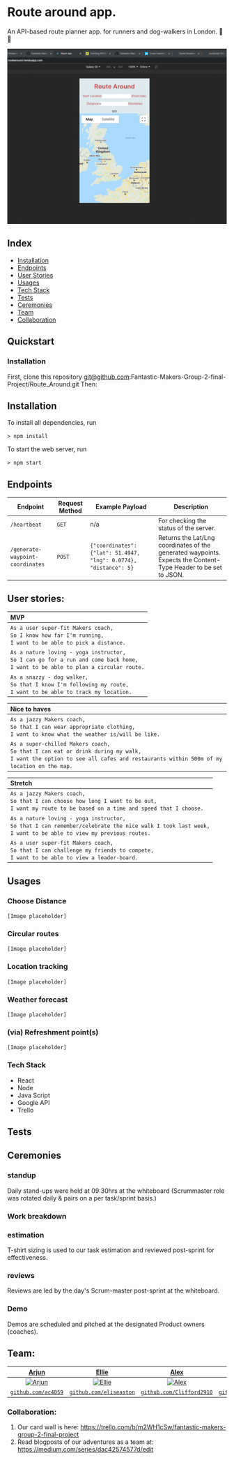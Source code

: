 # Route around app.
An API-based route planner app. for runners and dog-walkers in London. :running: :runner:
<p align="center">
  <img src="./route_around.gif" width="600" title="Route Around app demo">
</p>


## Index
* [Installation](#Install)
* [Endpoints](#Endpoints)
* [User Stories](#User_Stories)
* [Usages](#Usages)
* [Tech Stack](#Tech_Stack)
* [Tests](#Jasmine)
* [Ceremonies](#Ceremonies)
* [Team](#Team)
* [Collaboration](#Collaboration)

## Quickstart
### Installation
First, clone this repository git@github.com:Fantastic-Makers-Group-2-final-Project/Route_Around.git Then:

## <a name="Install">Installation</a>
To install all dependencies, run
```
> npm install
```
To start the web server, run
```
> npm start
```

## <a name="Endpoints">Endpoints</a>
| Endpoint | Request Method | Example Payload | Description |
|---|---|---|---|
| `/heartbeat` | `GET` | n/a | For checking the status of the server. |
| `/generate-waypoint-coordinates` | `POST` | `{"coordinates":{"lat": 51.4947, "lng": 0.0774}, "distance": 5}` | Returns the Lat/Lng coordinates of the generated waypoints. Expects the Content-Type Header to be set to JSON. |

## <a name="User_Stories">User stories:</a>
|MVP |
| :--- |
| `As a user super-fit Makers coach,`<br>`So I know how far I'm running,`<br>`I want to be able to pick a distance.`|
| `As a nature loving - yoga instructor,`<br>`So I can go for a run and come back home,`<br>`I want to be able to plan a circular route.`|
| `As a snazzy - dog walker,`<br>`So that I know I'm following my route,`<br>`I want to be able to track my location.`|


| Nice to haves |
| :--- |
| `As a jazzy Makers coach,`<br>`So that I can wear appropriate clothing,`<br>`I want to know what the weather is/will be like.`|
| `As a super-chilled Makers coach,`<br>`So that I can eat or drink during my walk,`<br>`I want the option to see all cafes and restaurants within 500m of my location on the map.`|


| Stretch |
| :--- |
| `As a jazzy Makers coach,`<br>`So that I can choose how long I want to be out,`<br>`I want my route to be based on a time and speed that I choose.`|
| `As a nature loving - yoga instructor,`<br>`So that I can remember/celebrate the nice walk I took last week,`<br>`I want to be able to view my previous routes.`|
| `As a user super-fit Makers coach,`<br>`So that I can challenge my friends to compete,`<br>`I want to be able to view a leader-board.`|


## <a name="Usages">Usages</a>
### Choose Distance
```
[Image placeholder]
```
### Circular routes
```
[Image placeholder]
```
### Location tracking
```
[Image placeholder]
```
### Weather forecast
```
[Image placeholder]
```
### (via) Refreshment point(s)
```
[Image placeholder]
```

### <a name="Tech_Stack"> Tech Stack </a>
- React
- Node
- Java Script
- Google API
- Trello

## <a name="Jasmine">Tests</a>

## <a name="Ceremonies">Ceremonies</a>

### standup
Daily stand-ups were held at 09:30hrs at the whiteboard (Scrummaster role was rotated daily & pairs on a per task/sprint basis.)

### Work breakdown

### estimation
T-shirt sizing is used to our task estimation and reviewed post-sprint for effectiveness.

### reviews
Reviews are led by the day's Scrum-master post-sprint at the whiteboard.

### Demo
Demos are scheduled and pitched at the designated Product owners (coaches).

## <a name="Team"> Team:</a>

| <a href="http://fvcproductions.com" target="_blank">**Arjun**</a> | <a href="http://fvcproductions.com" target="_blank">**Ellie**</a> | <a href="http://fvcproductions.com" target="_blank">**Alex**</a> | <a href="http://fvcproductions.com" target="_blank">**Ingrid**</a> | <a href="http://fvcproductions.com" target="_blank">**Robert**</a> | <a href="http://fvcproductions.com" target="_blank">**Kehinde**</a> |
| :---: |:---:| :---:| :---:| :---:| :---:|
| [![Arjun](https://avatars3.githubusercontent.com/u/53835165?s=400&v=4)](http://fvcproductions.com)    | [![Ellie](https://avatars3.githubusercontent.com/u/52325980?s=400&v=4)](http://fvcproductions.com) | [![Alex](https://avatars2.githubusercontent.com/u/53951705?s=400&v=4)](http://fvcproductions.com)  | [![Ingrid](https://avatars2.githubusercontent.com/u/52801530?s=400&v=4)](http://fvcproductions.com)  | [![Robert](https://avatars1.githubusercontent.com/u/42300628?s=400&v=4)](http://fvcproductions.com)  | [![Kehinde](https://avatars3.githubusercontent.com/u/33905131?s=460&v=4)](http://fvcproductions.com)  |
| <a href="https://github.com/ac4059" target="_blank">`github.com/ac4059`</a> | <a href="https://github.com/eliseaston" target="_blank">`github.com/eliseaston`</a> | <a href="https://github.com/Clifford2910" target="_blank">`github.com/Clifford2910`</a> | <a href="https://github.com/ingridbjarman" target="_blank">`github.com/ingridbjarman`</a> | <a href="https://github.com/robertwoolley99" target="_blank">`github.com/robertwoolley99`</a> | <a href="https://github.com/KOlofinmoyin" target="_blank">`github.com/KOlofinmoyin`</a>

### Collaboration:
1. Our card wall is here: https://trello.com/b/m2WH1cSw/fantastic-makers-group-2-final-project
2. Read blogposts of our adventures as a team at: https://medium.com/series/dac42574577d/edit

